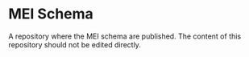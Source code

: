 # MEI Schema

A repository where the MEI schema are published. The content of this repository should not be edited directly.
